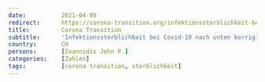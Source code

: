 ```yaml
---
date:          2021-04-09
redirect:      https://corona-transition.org/infektionssterblichkeit-bei-covid-19-nach-unten-korrigiert
title:         Corona Transition
subtitle:      'Infektionssterblichkeit bei Covid-19 nach unten korrigiert'
country:       CH
persons:       [Ioannidis John P.]
categories:    [Zahlen]
tags:          [corona transition, sterblichkeit]
---
```

